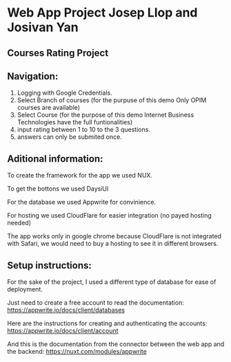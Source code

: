 # Web App Project Josep Llop and Josivan Yan

## Courses Rating Project

## Navigation:
1. Logging with Google Credentials.
2. Select Branch of courses (for the purpuse of this demo Only OPIM courses are available)
3. Select Course (for the purpose of this demo Internet Business Technologies have the full funtionalities)
4. input rating between 1 to 10 to the 3 questions.
5. answers can only be submited once.

## Aditional information:
To create the framework for the app we used NUX.

To get the bottons we used DaysiUI

For the database we used Appwrite for convinience.

For hosting we used CloudFlare for easier integration (no payed hosting needed)

The app works only in google chrome because CloudFlare is not integrated with Safari,
we would need to buy a hosting to see it in different browsers.

## Setup instructions:
For the sake of the project, I used a different type of database for ease of deployment.

Just need to create a free account to read the documentation: 
https://appwrite.io/docs/client/databases

Here are the instructions for creating and authenticating the accounts:
https://appwrite.io/docs/client/account

And this is the documentation from the connector between the web app and the backend:
https://nuxt.com/modules/appwrite
